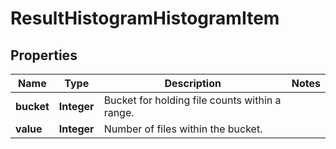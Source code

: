 
# ResultHistogramHistogramItem

## Properties
Name | Type | Description | Notes
------------ | ------------- | ------------- | -------------
**bucket** | **Integer** | Bucket for holding file counts within a range. | 
**value** | **Integer** | Number of files within the bucket. | 



